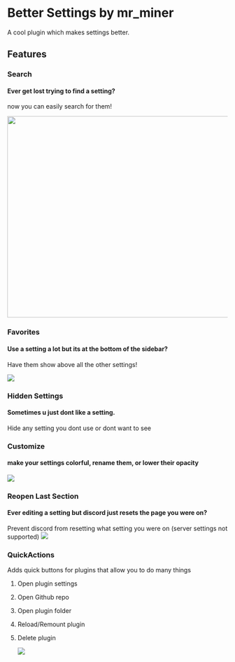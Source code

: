 # Better Settings by mr_miner

A cool plugin which makes settings better.

## Features

### Search

#### Ever get lost trying to find a setting?

now you can easily search for them!

<img src="https://i.imgur.com/bpqhceL.gif" height="460px" width="800px">

### Favorites

#### Use a setting a lot but its at the bottom of the sidebar?

Have them show above all the other settings!

<img src="https://i.imgur.com/BnyUYr2.png">

### Hidden Settings

#### Sometimes u just dont like a setting.

Hide any setting you dont use or dont want to see

### Customize

#### make your settings colorful, rename them, or lower their opacity

<img src="https://i.imgur.com/k2SYDRs.gif">

### Reopen Last Section

#### Ever editing a setting but discord just resets the page you were on?

Prevent discord from resetting what setting you were on (server settings not supported)
<img src="https://i.imgur.com/Oj6L88D.gif">

### QuickActions

Adds quick buttons for plugins that allow you to do many things

1. Open plugin settings
2. Open Github repo
3. Open plugin folder
4. Reload/Remount plugin
5. Delete plugin

   <img src="https://i.imgur.com/rOSLtHp.png">
